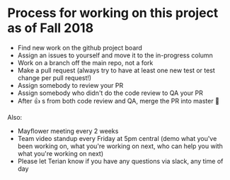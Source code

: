 # Process for working on this project as of Fall 2018
- Find new work on the github project board
- Assign an issues to yourself and move it to the in-progress column
- Work on a branch off the main repo, not a fork
- Make a pull request (always try to have at least one new test or test change per pull request!)
- Assign somebody to review your PR
- Assign somebody who didn't do the code review to QA your PR
- After :thumbsup: s from both code review and QA, merge the PR into master :tada:

Also:
- Mayflower meeting every 2 weeks
- Team video standup every Friday at 5pm central (demo what you've been working on, what you're working on next, who can help you with what you're working on next)
- Please let Terian know if you have any questions via slack, any time of day
